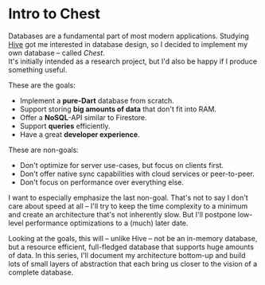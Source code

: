 # Intro to Chest

Databases are a fundamental part of most modern applications.
Studying [Hive](https://hivedb.dev) got me interested in database design, so I decided to implement my own database – called *Chest*.  
It's initially intended as a research project, but I'd also be happy if I produce something useful.

These are the goals:

- Implement a **pure-Dart** database from scratch.
- Support storing **big amounts of data** that don't fit into RAM.
- Offer a **NoSQL**-API similar to Firestore.
- Support **queries** efficiently.
- Have a great **developer experience**.

These are non-goals:

- Don't optimize for server use-cases, but focus on clients first.
- Don't offer native sync capabilities with cloud services or peer-to-peer.
- Don't focus on performance over everything else.

I want to especially emphasize the last non-goal.
That's not to say I don't care about speed at all – I'll try to keep the time complexity to a minimum and create an architecture that's not inherently slow. But I'll postpone low-level performance optimizations to a (much) later date.

Looking at the goals, this will – unlike Hive – not be an in-memory database, but a resource efficient, full-fledged database that supports huge amounts of data.
In this series, I'll document my architecture bottom-up and build lots of small layers of abstraction that each bring us closer to the vision of a complete database.
